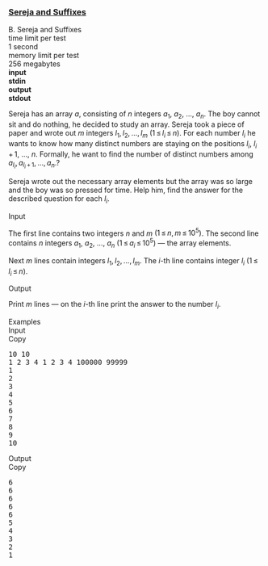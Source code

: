 <h3><a href="https://codeforces.com/contest/368/problem/B" target="_blank" rel="noopener noreferrer">Sereja and Suffixes</a></h3>

<div class="header"><div class="title">B. Sereja and Suffixes</div><div class="time-limit"><div class="property-title">time limit per test</div>1 second</div><div class="memory-limit"><div class="property-title">memory limit per test</div>256 megabytes</div><div class="input-file input-standard" style="font-weight: bold"><div class="property-title">input</div>stdin</div><div class="output-file output-standard" style="font-weight: bold"><div class="property-title">output</div>stdout</div></div><div><p>Sereja has an array <span class="tex-span"><i>a</i></span>, consisting of <span class="tex-span"><i>n</i></span> integers <span class="tex-span"><i>a</i><sub class="lower-index">1</sub></span>, <span class="tex-span"><i>a</i><sub class="lower-index">2</sub></span>, <span class="tex-span">...</span>, <span class="tex-span"><i>a</i><sub class="lower-index"><i>n</i></sub></span>. The boy cannot sit and do nothing, he decided to study an array. Sereja took a piece of paper and wrote out <span class="tex-span"><i>m</i></span> integers <span class="tex-span"><i>l</i><sub class="lower-index">1</sub>, <i>l</i><sub class="lower-index">2</sub>, ..., <i>l</i><sub class="lower-index"><i>m</i></sub></span> <span class="tex-span">(1 ≤ <i>l</i><sub class="lower-index"><i>i</i></sub> ≤ <i>n</i>)</span>. For each number <span class="tex-span"><i>l</i><sub class="lower-index"><i>i</i></sub></span> he wants to know how many distinct numbers are staying on the positions <span class="tex-span"><i>l</i><sub class="lower-index"><i>i</i></sub></span>, <span class="tex-span"><i>l</i><sub class="lower-index"><i>i</i></sub> + 1</span>, ..., <span class="tex-span"><i>n</i></span>. Formally, he want to find the number of distinct numbers among <span class="tex-span"><i>a</i><sub class="lower-index"><i>l</i><sub class="lower-index"><i>i</i></sub></sub>, <i>a</i><sub class="lower-index"><i>l</i><sub class="lower-index"><i>i</i></sub> + 1</sub>, ..., <i>a</i><sub class="lower-index"><i>n</i></sub></span>.?</p><p>Sereja wrote out the necessary array elements but the array was so large and the boy was so pressed for time. Help him, find the answer for the described question for each <span class="tex-span"><i>l</i><sub class="lower-index"><i>i</i></sub></span>.</p></div><div class="input-specification"><div class="section-title">Input</div><p>The first line contains two integers <span class="tex-span"><i>n</i></span> and <span class="tex-span"><i>m</i></span> <span class="tex-span">(1 ≤ <i>n</i>, <i>m</i> ≤ 10<sup class="upper-index">5</sup>)</span>. The second line contains <span class="tex-span"><i>n</i></span> integers <span class="tex-span"><i>a</i><sub class="lower-index">1</sub></span>, <span class="tex-span"><i>a</i><sub class="lower-index">2</sub></span>, <span class="tex-span">...</span>, <span class="tex-span"><i>a</i><sub class="lower-index"><i>n</i></sub></span> <span class="tex-span">(1 ≤ <i>a</i><sub class="lower-index"><i>i</i></sub> ≤ 10<sup class="upper-index">5</sup>)</span> — the array elements.</p><p>Next <span class="tex-span"><i>m</i></span> lines contain integers <span class="tex-span"><i>l</i><sub class="lower-index">1</sub>, <i>l</i><sub class="lower-index">2</sub>, ..., <i>l</i><sub class="lower-index"><i>m</i></sub></span>. The <span class="tex-span"><i>i</i></span>-th line contains integer <span class="tex-span"><i>l</i><sub class="lower-index"><i>i</i></sub></span> <span class="tex-span">(1 ≤ <i>l</i><sub class="lower-index"><i>i</i></sub> ≤ <i>n</i>)</span>.</p></div><div class="output-specification"><div class="section-title">Output</div><p>Print <span class="tex-span"><i>m</i></span> lines — on the <span class="tex-span"><i>i</i></span>-th line print the answer to the number <span class="tex-span"><i>l</i><sub class="lower-index"><i>i</i></sub></span>.</p></div><div class="sample-tests"><div class="section-title">Examples</div><div class="sample-test"><div class="input"><div class="title">Input<div title="Copy" data-clipboard-target="#id005896794203127482" id="id006016814305387421" class="input-output-copier">Copy</div></div><pre id="id005896794203127482">10 10<br>1 2 3 4 1 2 3 4 100000 99999<br>1<br>2<br>3<br>4<br>5<br>6<br>7<br>8<br>9<br>10<br></pre></div><div class="output"><div class="title">Output<div title="Copy" data-clipboard-target="#id004046303533963058" id="id006414519965844497" class="input-output-copier">Copy</div></div><pre id="id004046303533963058">6<br>6<br>6<br>6<br>6<br>5<br>4<br>3<br>2<br>1<br></pre></div></div></div>
